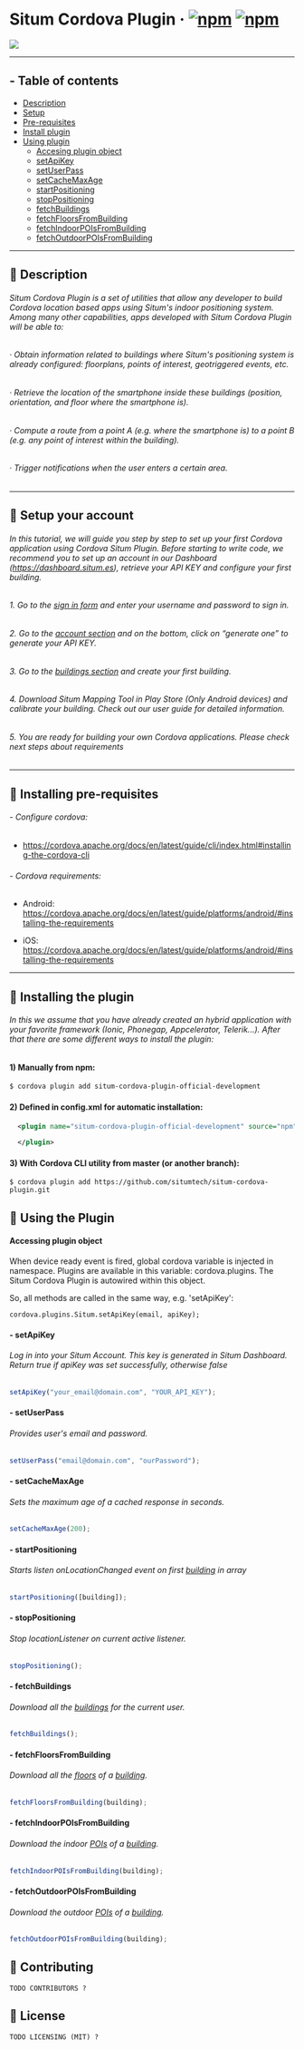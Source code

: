 # Situm Cordova Plugin &middot; [![npm](https://img.shields.io/npm/dm/situm-cordova-plugin-official-development.svg)]() [![npm](https://img.shields.io/npm/v/situm-cordova-plugin-official-development.svg)]()

[![](https://situm.es/assets/svg/logo-situm.svg)](https://www.situm.es)

---

## - Table of contents

* [Description](#large_blue_diamond-description)
* [Setup](#large_blue_diamond-setup-your-account)
* [Pre-requisites](#large_blue_diamond-installing-pre-requisites)
* [Install plugin](#large_blue_diamond-installing-the-plugin)
* [Using plugin](#large_blue_diamond-using-the-plugin)
  * [Accesing plugin object](#accessing-plugin-object)
  * [setApiKey](#--setapikey)
  * [setUserPass](#--setUserPass)
  * [setCacheMaxAge](#--setCacheMaxAge)
  * [startPositioning](#--startPositioning)
  * [stopPositioning](#--stopPositioning)
  * [fetchBuildings](#--fetchBuildings)
  * [fetchFloorsFromBuilding](#--fetchFloorsFromBuilding)
  * [fetchIndoorPOIsFromBuilding](#--fetchIndoorPOIsFromBuilding)
  * [fetchOutdoorPOIsFromBuilding](#--fetchOutdoorPOIsFromBuilding)

---

## :large_blue_diamond: Description

###### Situm Cordova Plugin is a set of utilities that allow any developer to build Cordova location based apps using Situm's indoor positioning system. Among many other capabilities, apps developed with Situm Cordova Plugin will be able to:

###### · Obtain information related to buildings where Situm's positioning system is already configured: floorplans, points of interest, geotriggered events, etc.

###### · Retrieve the location of the smartphone inside these buildings (position, orientation, and floor where the smartphone is).

###### · Compute a route from a point A (e.g. where the smartphone is) to a point B (e.g. any point of interest within the building).

###### · Trigger notifications when the user enters a certain area.

---

## :large_blue_diamond: Setup your account

###### In this tutorial, we will guide you step by step to set up your first Cordova application using Cordova Situm Plugin. Before starting to write code, we recommend you to set up an account in our Dashboard (https://dashboard.situm.es), retrieve your API KEY and configure your first building.

###### 1. Go to the [sign in form](http://dashboard.situm.es/accounts/register) and enter your username and password to sign in.

###### 2. Go to the [account section](https://dashboard.situm.es/accounts/profile) and on the bottom, click on “generate one” to generate your API KEY.

###### 3. Go to the [buildings section](http://dashboard.situm.es/buildings) and create your first building.

###### 4. Download Situm Mapping Tool in Play Store (Only Android devices) and calibrate your building. Check out our user guide for detailed information.

###### 5. You are ready for building your own Cordova applications. Please check next steps about requirements

---

## :large_blue_diamond: Installing pre-requisites

###### - Configure cordova:

* https://cordova.apache.org/docs/en/latest/guide/cli/index.html#installing-the-cordova-cli

###### - Cordova requirements:

* Android: https://cordova.apache.org/docs/en/latest/guide/platforms/android/#installing-the-requirements

* iOS: https://cordova.apache.org/docs/en/latest/guide/platforms/android/#installing-the-requirements

---

## :large_blue_diamond: Installing the plugin

###### In this we assume that you have already created an hybrid application with your favorite framework (Ionic, Phonegap, Appcelerator, Telerik...). After that there are some different ways to install the plugin:

#### 1) Manually from npm:

```bash
$ cordova plugin add situm-cordova-plugin-official-development
```

#### 2) Defined in config.xml for automatic installation:

```xml
  <plugin name="situm-cordova-plugin-official-development" source="npm">

  </plugin>
```

#### 3) With Cordova CLI utility from master (or another branch):

```
$ cordova plugin add https://github.com/situmtech/situm-cordova-plugin.git
```

## :large_blue_diamond: Using the Plugin

#### Accessing plugin object

When device ready event is fired, global cordova variable is injected in namespace. Plugins are available in this variable: cordova.plugins. The Situm Cordova Plugin is autowired within this object.

So, all methods are called in the same way, e.g. 'setApiKey':

```
cordova.plugins.Situm.setApiKey(email, apiKey);
```

#### - setApiKey

###### Log in into your Situm Account. This key is generated in Situm Dashboard. Return true if apiKey was set successfully, otherwise false

```javascript
setApiKey("your_email@domain.com", "YOUR_API_KEY");
```

#### - setUserPass

###### Provides user's email and password.

```javascript
setUserPass("email@domain.com", "ourPassword");
```

#### - setCacheMaxAge

###### Sets the maximum age of a cached response in seconds.

```javascript
setCacheMaxAge(200);
```

#### - startPositioning

###### Starts listen onLocationChanged event on first [building](http://htmlpreview.github.io/?https://github.com/cocodinTech/situm-cordova-plugin/blob/master/www/android/docs/symbols/Building.html) in array

```javascript
startPositioning([building]);
```

#### - stopPositioning

###### Stop locationListener on current active listener.

```javascript
stopPositioning();
```

#### - fetchBuildings

###### Download all the [buildings](http://htmlpreview.github.io/?https://github.com/cocodinTech/situm-cordova-plugin/blob/master/www/android/docs/symbols/Building.html) for the current user.

```javascript
fetchBuildings();
```

#### - fetchFloorsFromBuilding

###### Download all the [floors](http://htmlpreview.github.io/?https://github.com/cocodinTech/situm-cordova-plugin/blob/master/www/android/docs/symbols/Floor.html) of a [building](http://htmlpreview.github.io/?https://github.com/cocodinTech/situm-cordova-plugin/blob/master/www/android/docs/symbols/Building.html).

```javascript
fetchFloorsFromBuilding(building);
```

#### - fetchIndoorPOIsFromBuilding

###### Download the indoor [POIs](http://htmlpreview.github.io/?https://github.com/cocodinTech/situm-cordova-plugin/blob/master/www/android/docs/symbols/Poi.html) of a [building](http://htmlpreview.github.io/?https://github.com/cocodinTech/situm-cordova-plugin/blob/master/www/android/docs/symbols/Building.html).

```javascript
fetchIndoorPOIsFromBuilding(building);
```

#### - fetchOutdoorPOIsFromBuilding

###### Download the outdoor [POIs](http://htmlpreview.github.io/?https://github.com/cocodinTech/situm-cordova-plugin/blob/master/www/android/docs/symbols/Poi.html) of a [building](http://htmlpreview.github.io/?https://github.com/cocodinTech/situm-cordova-plugin/blob/master/www/android/docs/symbols/Building.html).

```javascript
fetchOutdoorPOIsFromBuilding(building);
```

## :large_blue_diamond: Contributing

```
TODO CONTRIBUTORS ?
```

## :large_blue_diamond: License

```
TODO LICENSING (MIT) ?
```
